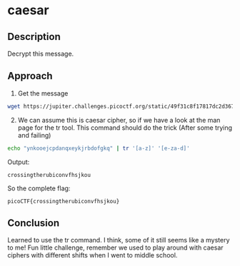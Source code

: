 # caesar

## Description
Decrypt this message.

## Approach
1. Get the message

```bash
wget https://jupiter.challenges.picoctf.org/static/49f31c8f17817dc2d367428c9e5ab0bc/ciphertext
```

2. We can assume this is caesar cipher, so if we have a look at the man page for the tr tool. This command should do the trick (After some trying and failing)

```bash
echo "ynkooejcpdanqxeykjrbdofgkq" | tr '[a-z]' '[e-za-d]'
```

Output:

```
crossingtherubiconvfhsjkou
```

So the complete flag: 

```
picoCTF{crossingtherubiconvfhsjkou}
```

## Conclusion
Learned to use the tr command. I think, some of it still seems like a mystery to me! 
Fun little challenge, remember we used to play around with caesar ciphers with different shifts when I went to middle school. 

